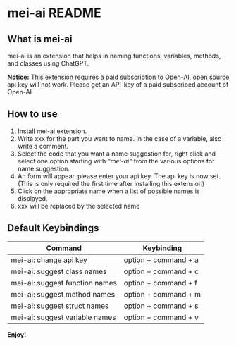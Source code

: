 # mei-ai README

## What is mei-ai
mei-ai is an extension that helps in naming functions, variables, methods, and classes using ChatGPT.

**Notice:**
This extension requires a paid subscription to Open-AI, open source api key will not work. Please get an API-key of a paid subscribed account of Open-AI

## How to use
1. Install mei-ai extension.
2. Write xxx for the part you want to name. In the case of a variable, also write a comment.
3. Select the code that you want a name suggestion for, right click and select one option starting with *"mei-ai"* from the various options for name suggestion.
4. An form will appear, please enter your api key. The api key is now set. (This is only required the first time after installing this extension)
6. Click on the appropriate name when a list of possible names is displayed.
7. xxx will be replaced by the selected name

## Default Keybindings
|  Command  |  Keybinding  |
| ---- | ---- |
|  mei-ai: change api key  |  option + command + a  |
|  mei-ai: suggest class names  | option + command + c   |
|  mei-ai: suggest function names  |  option + command + f  |
|  mei-ai: suggest method names  |  option + command + m  |
|  mei-ai: suggest struct names  |  option + command + s  |
|  mei-ai: suggest variable names  | option + command + v   |

**Enjoy!**
